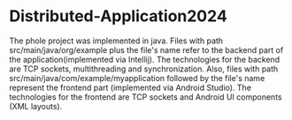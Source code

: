 # Distributed-Application2024



The phole project was implemented in java. Files with path src/main/java/org/example plus the file's name refer to the backend part of the application(implemented via Intellij). The technologies for the backend are TCP sockets, multithreading and synchronization. Also, files with path src/main/java/com/example/myapplication followed by the file's name represent the frontend part (implemented via Android Studio). The technologies for the frontend are TCP sockets and Android UI components (XML layouts).
